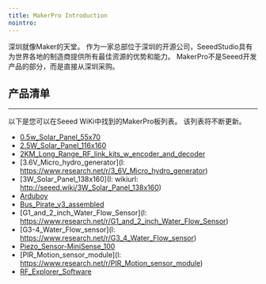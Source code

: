 ```yaml
---
title: MakerPro Introduction
nointro:
---
```


深圳就像Maker的天堂。 作为一家总部位于深圳的开源公司，SeeedStudio具有为世界各地的制造商提供所有最佳资源的优势和能力。 MakerPro不是Seeed开发产品的部分，而是直接从深圳采购。

## 产品清单
---

以下是您可以在Seeed WiKi中找到的MakerPro板列表。 该列表将不断更新。


* [0.5w_Solar_Panel_55x70](http://seeed.wiki/0.5w_Solar_Panel_55x70)
* [2.5W_Solar_Panel_116x160](http://seeed.wiki/2.5W_Solar_Panel_116x160)
* [2KM_Long_Range_RF_link_kits_w_encoder_and_decoder](http://seeed.wiki/2KM_Long_Range_RF_link_kits_w_encoder_and_decoder)
* [3.6V_Micro_hydro_generator](l: https://www.research.net/r/3_6V_Micro_hydro_generator)
* [3W_Solar_Panel_138x160](l: wikiurl: http://seeed.wiki/3W_Solar_Panel_138x160)
* [Arduboy](http://seeed.wiki/Arduboy)
* [Bus_Pirate_v3_assembled](http://seeed.wiki/Bus_Pirate_v3_assembled)
* [G1_and_2_inch_Water_Flow_Sensor](l: https://www.research.net/r/G1_and_2_inch_Water_Flow_Sensor)
* [G3-4_Water_Flow_sensor](l: https://www.research.net/r/G3_4_Water_Flow_sensor)
* [Piezo_Sensor-MiniSense_100](http://seeed.wiki/Piezo_Sensor-MiniSense_100)
* [PIR_Motion_sensor_module](l: https://www.research.net/r/PIR_Motion_sensor_module)
* [RF_Explorer_Software]()